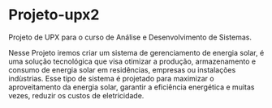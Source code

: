 # Projeto-upx2
Projeto de UPX para o curso de Análise e Desenvolvimento de Sistemas.

Nesse Projeto iremos criar um sistema de gerenciamento de energia solar, é uma solução tecnológica que visa otimizar a produção, armazenamento e consumo de energia solar em residências, empresas ou instalações indùstrias. Esse tipo de sistema é projetado para maximizar o aproveitamento da energia solar, garantir a eficiência energética e muitas vezes, reduzir os custos de eletricidade.
